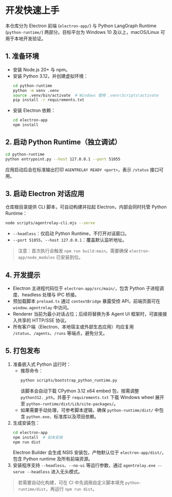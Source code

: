 # 开发快速上手

本仓库分为 Electron 前端 (`electron-app/`) 与 Python LangGraph Runtime (`python-runtime/`) 两部分。目标平台为 Windows 10 及以上，macOS/Linux 可用于本地开发验证。

## 1. 准备环境
- 安装 Node.js 20+ 与 npm。
- 安装 Python 3.12，并创建虚拟环境：
  ```bash
  cd python-runtime
  python -m venv .venv
  source .venv/bin/activate  # Windows 使用 .venv\Scripts\activate
  pip install -r requirements.txt
  ```
- 安装 Electron 依赖：
  ```bash
  cd electron-app
  npm install
  ```

## 2. 启动 Python Runtime（独立调试）
```bash
cd python-runtime
python entrypoint.py --host 127.0.0.1 --port 51055
```
应用启动后会在标准输出打印 `AGENTRELAY READY <port>`，表示 `/status` 接口可用。

## 3. 启动 Electron 对话应用
仓库根目录提供 CLI 脚本，可自动构建并拉起 Electron，内部会同时托管 Python Runtime：
```bash
node scripts/agentrelay-cli.mjs --serve
```
- `--headless`：仅启动 Python Runtime，不打开对话窗口。
- `--port 51055`、`--host 127.0.0.1`：覆盖默认监听地址。

> 注意：首次执行会触发 `npm run build:main`，需要确保 `electron-app/node_modules` 已安装到位。

## 4. 开发提示
- Electron 主进程代码位于 `electron-app/src/main/`，包含 Python 子进程调度、headless 处理与 IPC 桥接。
- 预加载脚本 `preload.ts` 通过 `contextBridge` 暴露受控 API，前端页面可在 `window.agentrelay` 中访问。
- Renderer 当前为最小对话占位；后续将替换为多 Agent UI 框架时，可直接接入共享的 HTTP/SSE 协议。
- 所有客户端（Electron、本地宿主或外部生态应用）均应复用 `/status`、`/agents`、`/runs` 等端点，避免分叉。

## 5. 打包发布
1. 准备嵌入式 Python 运行时：
   - 推荐命令：
     ```bash
     python scripts/bootstrap_python_runtime.py
     ```
     该脚本会自动下载 CPython 3.12 x64 embed 包，按需调整 `python312._pth`，并基于 `requirements.txt` 下载 Windows wheel 展开至 `python-runtime/dist/Lib/site-packages/`。
   - 如果需要手动处理，可参考脚本逻辑，确保 `python-runtime/dist/` 中包含 `python.exe`、标准库以及项目依赖。
2. 生成安装包：
   ```bash
   cd electron-app
   npm install  # 如未安装
   npm run dist
   ```
   Electron Builder 会生成 NSIS 安装包，产物默认位于 `electron-app/dist/`，包含 Python runtime 及所有前端资源。
3. 安装程序支持 `--headless`、`--no-ui` 等运行参数，通过 `agentrelay.exe --serve --headless` 进入无头模式。

> 若需要自动化构建，可在 CI 中先调用自定义脚本填充 `python-runtime/dist`，再运行 `npm run dist`。
